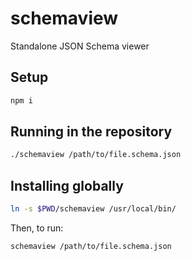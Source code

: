 schemaview
==========

Standalone JSON Schema viewer


Setup
-----

```bash
npm i
```


Running in the repository
-------------------------

```bash
./schemaview /path/to/file.schema.json
```


Installing globally
-------------------

```bash
ln -s $PWD/schemaview /usr/local/bin/
```

Then, to run:

```bash
schemaview /path/to/file.schema.json
```
